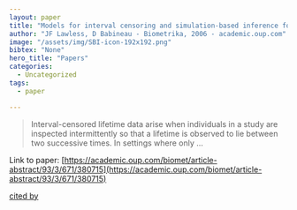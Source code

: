 ```yaml
---
layout: paper
title: "Models for interval censoring and simulation-based inference for lifetime distributions"
author: "JF Lawless, D Babineau - Biometrika, 2006 - academic.oup.com"
image: "/assets/img/SBI-icon-192x192.png"
bibtex: "None"
hero_title: "Papers"
categories:
  - Uncategorized
tags:
  - paper

---
```

>Interval-censored lifetime data arise when individuals in a study are inspected intermittently so that a lifetime is observed to lie between two successive times. In settings where only …

Link to paper: [https://academic.oup.com/biomet/article-abstract/93/3/671/380715](https://academic.oup.com/biomet/article-abstract/93/3/671/380715)

[cited by](https://scholar.google.com/scholar?cites=10641664171209954199&as_sdt=2005&sciodt=0,5&hl=en&num=20)
